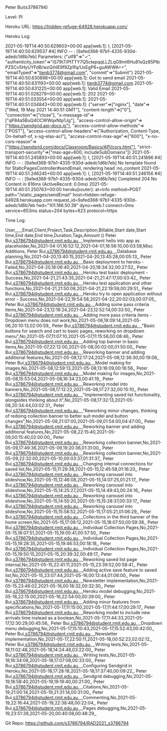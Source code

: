 Peter Bui(s3786794)

Level: PI

Heroku URL: https://hidden-refuge-64928.herokuapp.com/

Heroku Log:

2021-05-19T14:40:50.629603+00:00 app[web.1]: I, [2021-05-19T14:40:50.629537 #4]  INFO -- : [9afed368-97b1-4335-930d-adedc1d6b7eb]   Parameters: {"utf8"=>"✓", "authenticity_token"=>"iS79t7/PtTTY7Q5ctepqqLLZLqG9mt6Hu81sQz85PIbPZSCv5HyUYFdB/wzQihIE9f9Zp1fq/UxEgP6+guAWWA==", "emailTyped"=>"tienb3774@gmail.com", "commit"=>"Submit"}
2021-05-19T14:40:50.630898+00:00 app[web.1]: Got to send email
2021-05-19T14:40:50.631193+00:00 app[web.1]: tienb3774@gmail.com
2021-05-19T14:40:50.631225+00:00 app[web.1]: Valid Email
2021-05-19T14:40:51.028279+00:00 app[web.1]: 202
2021-05-19T14:40:51.033554+00:00 app[web.1]:
2021-05-19T14:40:51.034843+00:00 app[web.1]: {"server"=>["nginx"], "date"=>["Wed, 19 May 2021 14:40:51 GMT"], "content-length"=>["0"], "connection"=>["close"], "x-message-id"=>["qP84a5BuQ4OCWWqxNtp1Jg"], "access-control-allow-origin"=>["https://sendgrid.api-docs.io"], "access-control-allow-methods"=>["POST"], "access-control-allow-headers"=>["Authorization, Content-Type, On-behalf-of, x-sg-elas-acl"], "access-control-max-age"=>["600"], "x-no-cors-reason"=>["https://sendgrid.com/docs/Classroom/Basics/API/cors.html"], "strict-transport-security"=>["max-age=600; includeSubDomains"]}
2021-05-19T14:40:51.245893+00:00 app[web.1]: I, [2021-05-19T14:40:51.241896 #4]  INFO -- : [9afed368-97b1-4335-930d-adedc1d6b7eb] No template found for StaticPagesController#sendEmail, rendering head :no_content
2021-05-19T14:40:51.246245+00:00 app[web.1]: I, [2021-05-19T14:40:51.246156 #4]  INFO -- : [9afed368-97b1-4335-930d-adedc1d6b7eb] Completed 204 No Content in 616ms (ActiveRecord: 0.0ms)
2021-05-19T14:40:51.250763+00:00 heroku[router]: at=info method=POST path="/static_pages/sendEmail" host=hidden-refuge-64928.herokuapp.com request_id=9afed368-97b1-4335-930d-adedc1d6b7eb fwd="101.186.50.39" dyno=web.1 connect=0ms service=653ms status=204 bytes=623 protocol=https

Time Log:

User,,,,,,Email,Client,Project,Task,Description,Billable,Start date,Start time,End date,End time,Duration,Tags,Amount ()
Peter Bui,s3786794@student.rmit.edu.au,,,,Implement hello into app as placeholder,No,2021-04-01,16:52:12,2021-04-01,16:56:10,00:03:58,Misc Additions,
Peter Bui,s3786794@student.rmit.edu.au,,,,Database planning,No,2021-04-20,13:40:15,2021-04-20,13:45:28,00:05:13,,
Peter Bui,s3786794@student.rmit.edu.au,,,,Basic deployment to heroku - Failed,No,2021-04-20,18:06:40,2021-04-20,18:34:32,00:27:52,,
Peter Bui,s3786794@student.rmit.edu.au,,,,Heroku test basic deployment - Success,No,2021-04-21,21:43:35,2021-04-21,21:47:17,00:03:42,,
Peter Bui,s3786794@student.rmit.edu.au,,,,Heroku test application and other functions,No,2021-04-21,21:50:08,2021-04-21,22:19:59,00:29:51,,
Peter Bui,s3786794@student.rmit.edu.au,,,,Heroku try to open application without error - Success,No,2021-04-22,19:54:58,2021-04-22,20:02:03,00:07:05,,
Peter Bui,s3786794@student.rmit.edu.au,,,,Adding some pass criteria items,No,2021-04-23,12:18:24,2021-04-23,12:52:14,00:33:50,,
Peter Bui,s3786794@student.rmit.edu.au,,,,Adding more pass criteria items - Dropdown menu does not work,No,2021-05-06,18:09:14,2021-05-06,20:10:13,02:00:59,,
Peter Bui,s3786794@student.rmit.edu.au,,,,"Basic buttons for search and cart to basic pages, reworking on dropdown menu",No,2021-05-07,11:07:10,2021-05-07,11:15:56,00:08:46,,
Peter Bui,s3786794@student.rmit.edu.au,,,,Adding top banner in basic items,No,2021-05-07,22:12:00,2021-05-08,00:02:00,01:50:00,,
Peter Bui,s3786794@student.rmit.edu.au,,,,Reworking banner and adding additional features,No,2021-05-08,12:17:24,2021-05-08,12:36:30,00:19:06,,
Peter Bui,s3786794@student.rmit.edu.au,,,,Model making for images,No,2021-05-08,12:59:13,2021-05-08,13:16:09,00:16:56,,
Peter Bui,s3786794@student.rmit.edu.au,,,,Model making for images,No,2021-05-08,15:53:04,2021-05-08,16:34:23,00:41:19,,
Peter Bui,s3786794@student.rmit.edu.au,,,,Reworking model into banners,No,2021-05-08,17:12:22,2021-05-08,17:27:32,00:15:10,,
Peter Bui,s3786794@student.rmit.edu.au,,,,"Implementing saved list functionality, alongsides thinking about it",No,2021-05-08,17:32:13,2021-05-08,20:34:44,03:02:31,,
Peter Bui,s3786794@student.rmit.edu.au,,,,"Reworking minor changes, thinking of redoing collection banner to better suit model and button changes",No,2021-05-08,21:07:00,2021-05-09,01:54:00,04:47:00,,
Peter Bui,s3786794@student.rmit.edu.au,,,,Reworking banner and adding additional features,No,2021-05-08,22:15:40,2021-05-09,00:15:40,02:00:00,,
Peter Bui,s3786794@student.rmit.edu.au,,,,Reworking collection banner,No,2021-05-09,17:49:36,2021-05-09,19:20:36,01:31:00,,
Peter Bui,s3786794@student.rmit.edu.au,,,,Reworking collection banner,No,2021-05-09,22:32:00,2021-05-10,00:03:37,01:31:37,,
Peter Bui,s3786794@student.rmit.edu.au,,,,Changing internal connections for saved list,No,2021-05-15,11:29:38,2021-05-15,12:45:58,01:16:20,,
Peter Bui,s3786794@student.rmit.edu.au,,,,Reworking carousel into slideshow,No,2021-05-15,12:46:08,2021-05-15,14:07:25,01:21:17,,
Peter Bui,s3786794@student.rmit.edu.au,,,,Reworking carousel into slideshow,No,2021-05-15,14:25:27,2021-05-15,14:49:43,00:24:16,,
Peter Bui,s3786794@student.rmit.edu.au,,,,Reworking carousel into slideshow,No,2021-05-15,14:55:20,2021-05-15,15:28:37,00:33:17,,
Peter Bui,s3786794@student.rmit.edu.au,,,,Reworking carousel into slideshow,No,2021-05-15,15:58:52,2021-05-15,17:05:21,01:06:29,,
Peter Bui,s3786794@student.rmit.edu.au,,,,Collections in the third banner of the home screen,No,2021-05-15,17:08:12,2021-05-15,18:07:50,00:59:38,,
Peter Bui,s3786794@student.rmit.edu.au,,,,Individual Collection Pages,No,2021-05-15,18:07:51,2021-05-15,19:05:41,00:57:50,,
Peter Bui,s3786794@student.rmit.edu.au,,,,Individual Collection Pages,No,2021-05-15,19:28:35,2021-05-15,19:46:53,00:18:18,,
Peter Bui,s3786794@student.rmit.edu.au,,,,Individual Collection Pages,No,2021-05-15,19:50:15,2021-05-15,20:39:32,00:49:17,,
Peter Bui,s3786794@student.rmit.edu.au,,,,Reworking saved list page internal,No,2021-05-15,22:41:11,2021-05-15,23:39:52,00:58:41,,
Peter Bui,s3786794@student.rmit.edu.au,,,,Adding active save feature to saved list,No,2021-05-15,23:07:44,2021-05-16,00:13:44,01:06:00,,
Peter Bui,s3786794@student.rmit.edu.au,,,,Newsletter implementation,No,2021-05-15,23:46:02,2021-05-16,00:18:32,00:32:30,,
Peter Bui,s3786794@student.rmit.edu.au,,,,Heroku model debugging,No,2021-05-16,22:15:00,2021-05-16,22:54:00,00:39:00,,
Peter Bui,s3786794@student.rmit.edu.au,,,,Adding minor features from specifications,No,2021-05-17,11:15:00,2021-05-17,11:44:17,00:29:17,,
Peter Bui,s3786794@student.rmit.edu.au,,,,Reworking model to include new arrivals time instead as a boolean,No,2021-05-17,11:44:33,2021-05-17,12:30:29,00:45:56,,
Peter Bui,s3786794@student.rmit.edu.au,,,,Dropdown menu debugging,No,2021-05-17,15:10:43,2021-05-17,15:52:43,00:42:00,,
Peter Bui,s3786794@student.rmit.edu.au,,,,Newsletter implementation,No,2021-05-17,22:50:11,2021-05-18,00:52:23,02:02:12,,
Peter Bui,s3786794@student.rmit.edu.au,,,,Writing tests,No,2021-05-18,11:02:48,2021-05-18,14:24:48,03:22:00,,
Peter Bui,s3786794@student.rmit.edu.au,,,,Writing tests,No,2021-05-18,16:34:08,2021-05-18,17:07:08,00:33:00,,
Peter Bui,s3786794@student.rmit.edu.au,,,,Configuring Sendgrid in Heroku,No,2021-05-18,17:28:18,2021-05-18,17:37:40,00:09:22,,
Peter Bui,s3786794@student.rmit.edu.au,,,,Sendgrid debugging,No,2021-05-19,18:58:40,2021-05-19,19:19:40,00:21:00,,
Peter Bui,s3786794@student.rmit.edu.au,,,,Citations,No,2021-05-19,21:00:14,2021-05-19,21:31:14,00:31:00,,
Peter Bui,s3786794@student.rmit.edu.au,,,,Commenting,No,2021-05-19,22:16:44,2021-05-19,22:38:48,00:22:04,,
Peter Bui,s3786794@student.rmit.edu.au,,,,Pages debugging,No,2021-05-19,23:51:39,2021-05-20,00:40:08,00:48:29,,

Git Repo: https://github.com/s3786794/RAD2021_s3786794
